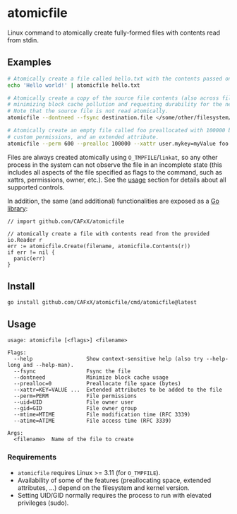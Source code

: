# atomicfile

Linux command to atomically create fully-formed files with contents read from stdin.

## Examples

```sh
# Atomically create a file called hello.txt with the contents passed on stdin.
echo 'Hello world!' | atomicfile hello.txt

# Atomically create a copy of the source file contents (also across filesystems),
# minimizing block cache pollution and requesting durability for the new file.
# Note that the source file is not read atomically.
atomicfile --dontneed --fsync destination.file </some/other/filesystem/source.file

# Atomically create an empty file called foo preallocated with 100000 bytes,
# custom permissions, and an extended attribute.
atomicfile --perm 600 --prealloc 100000 --xattr user.mykey=myValue foo
```

Files are always created atomically using `O_TMPFILE`/`linkat`, so any other process
in the system can not observe the file in an incomplete state (this includes all
aspects of the file specified as flags to the command, such as xattrs, permissions,
owner, etc.). See the [usage](#usage) section for details about all supported controls.

In addition, the same (and additional) functionalities are exposed as a
[Go library](https://pkg.go.dev/github.com/CAFxX/atomicfile):

```golang
// import github.com/CAFxX/atomicfile

// atomically create a file with contents read from the provided io.Reader r
err := atomicfile.Create(filename, atomicfile.Contents(r))
if err != nil {
  panic(err)
}
```

## Install

```
go install github.com/CAFxX/atomicfile/cmd/atomicfile@latest
```

## Usage

```
usage: atomicfile [<flags>] <filename>

Flags:
  --help                 Show context-sensitive help (also try --help-long and --help-man).
  --fsync                Fsync the file
  --dontneed             Minimize block cache usage
  --prealloc=0           Preallocate file space (bytes)
  --xattr=KEY=VALUE ...  Extended attributes to be added to the file
  --perm=PERM            File permissions
  --uid=UID              File owner user
  --gid=GID              File owner group
  --mtime=MTIME          File modification time (RFC 3339)
  --atime=ATIME          File access time (RFC 3339)

Args:
  <filename>  Name of the file to create
```

### Requirements

- `atomicfile` requires Linux >= 3.11 (for `O_TMPFILE`).
- Availability of some of the features (preallocating space, extended attributes, ...)
  depend on the filesystem and kernel version.
- Setting UID/GID normally requires the process to run with elevated privileges (sudo).
